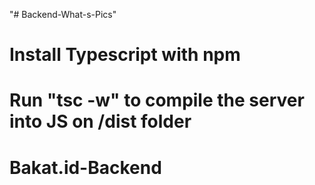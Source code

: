 "# Backend-What-s-Pics"

# Install Typescript with npm
# Run "tsc -w" to compile the server into JS on /dist folder
# Bakat.id-Backend
